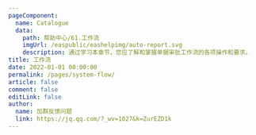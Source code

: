 ```yaml
---
pageComponent:
  name: Catalogue
  data:
    path: 帮助中心/61.工作流
    imgUrl: /easpublic/eashelpimg/auto-report.svg
    description: 通过学习本章节，您应了解和掌握单据审批工作流的各项操作和要求。
title: 工作流
date: 2022-01-01 00:00:00
permalink: /pages/system-flow/
article: false
comment: false
editLink: false
author:
  name: 加群反馈问题
  link: https://jq.qq.com/?_wv=1027&k=ZurEZD1k
---
```


<!--div>声明：本帮助中心由雨意澜风倾力构建，如转载应征得授权！</div-->
